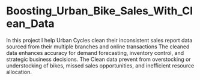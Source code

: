 # Boosting_Urban_Bike_Sales_With_Clean_Data
In this project I help Urban Cycles clean their inconsistent sales report data sourced from their multiple branches and online transactions
The cleaned data enhances accuracy for demand forecasting, inventory control, and strategic business decisions.
The Clean data prevent from overstocking or understocking of bikes, missed sales opportunities, and inefficient resource allocation.

